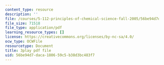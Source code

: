 ```yaml
---
content_type: resource
description: ''
file: /courses/5-112-principles-of-chemical-science-fall-2005/56be94d7daca180659c5b38d3bc483f7_574875.pdf
file_size: 71518
file_type: application/pdf
learning_resource_types: []
license: https://creativecommons.org/licenses/by-nc-sa/4.0/
ocw_type: OCWFile
resourcetype: Document
title: 3play pdf file
uid: 56be94d7-daca-1806-59c5-b38d3bc483f7
---
```

